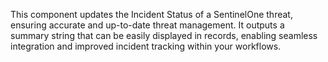 This component updates the Incident Status of a SentinelOne threat, ensuring accurate and up-to-date threat management. It outputs a summary string that can be easily displayed in records, enabling seamless integration and improved incident tracking within your workflows.

